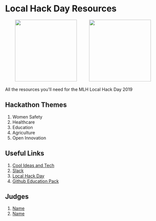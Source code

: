 # Local Hack Day Resources

<p align="center"><img src="https://raw.github.com/mlh-hack-status-200/lhd-resources/master/local_hack_day.svg?sanitize=true" width=200 height=200>&nbsp;&nbsp;&nbsp;&nbsp;&nbsp;&nbsp;&nbsp;&nbsp;&nbsp;&nbsp;<img src="https://raw.github.com/mlh-hack-status-200/lhd-resources/master/mlh.svg?sanitize=true" width=200 height=200></p>

All the resources you'll need for the MLH Local Hack Day 2019

## Hackathon Themes
1. Women Safety
2. Healthcare
3. Education
4. Agriculture
5. Open Innovation

## Useful Links

<!-- 1. [Github Collection Form](link) -->
1. [Cool Ideas and Tech](https://gist.github.com/itaditya/b32646e1cc7493c8d71fa680a5c729c5)
2. [Slack](https://lhd.mlh.io/slack)
3. [Local Hack Day](https://localhackday.mlh.io/live)
4. [Github Education Pack](https://education.github.com/pack)

## Judges

1. [Name](Link)
2. [Name](Link)